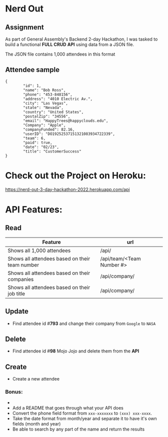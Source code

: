# Nerd Out 


## Assignment
As part of General Assembly's Backend 2-day Hackathon, I was tasked to build a functional **FULL CRUD** **API** using data from a JSON file.

The JSON file contains 1,000 attendees in this format
## Attendee sample

```
{
		"id": 1,
		"name": "Bob Ross",
		"phone": "453-848156",
		"address": "4010 Electric Av.",
		"city": "Las Vegas",
		"state": "Nevada",
		"country": "United States",
		"postalZip": "34556",
		"email": "HappyTrees@happyclouds.edu",
		"Company": "Apple",
		"companyFunded": 82.16,
		"userID": "DO19252537151321083934722339",
		"team": 6,
		"paid": true,
		"date": "02/23",
		"title": "CustomerSuccess"
}
```

# Check out the Project on Heroku:
https://nerd-out-3-day-hackathon-2022.herokuapp.com/api 

# API Features:

## Read
|   Feature    | url |
| ----------- | ----------- |
| Shows all 1,000 attendees      | /api/       |
| Shows all attendees based on their team number  | /api/team/<Team Number #> |
| Shows all attendees based on their companies  |  /api/company/<Company Name > |
| Shows all attendees based on their job title |  /api/company/<Job Title > |
	

## Update
- Find attendee id #**793** and change their company from `Google` to `NASA`
	
## Delete	
- Find attendee id #**98** Mojo Jojo and delete them from the **API**

## Create
- Create a new attendee

###  Bonus:

 - 
 - Add a README that goes through what your API does
 - Convert the phone field format from `xxx-xxxxxxx` to `(xxx) xxx-xxxx`.
 - Take the date format from month/year and separate it to have it's own fields (month and year)
 - Be able to search by any part of the name and return the results 
